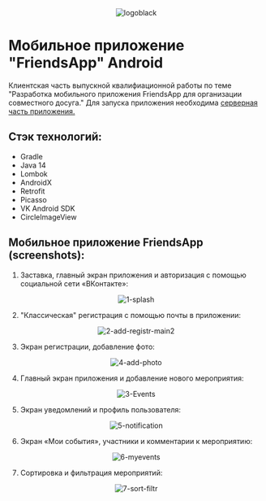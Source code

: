 <div align="center">
 <img src="https://i.ibb.co/W3qMtnn/logoblack.png" alt="logoblack" border="0">
</div>

 # Мобильное приложение "FriendsApp" Android 
Клиентская часть выпускной квалифиационной работы по теме "Разработка мобильного приложения FriendsApp для организации совместного досуга."
Для запуска приложения необходима [серверная часть приложения.](https://github.com/Akvamarinika/friendsappserver)



## Стэк технологий:
- Gradle
- Java 14
- Lombok
- AndroidX
- Retrofit
- Picasso
- VK Android SDK
- CircleImageView

## Мобильное приложение FriendsApp (screenshots):

1. Заставка, главный экран приложения и авторизация с помощью социальной сети «ВКонтакте»:
<div align="center">
  <img src="https://i.ibb.co/LS6dkP1/1-splash.png" alt="1-splash" border="0">
</div>


2. "Классическая" регистрация с помощью почты в приложении:
<div align="center">
  <img src="https://i.ibb.co/WcBYwgs/2-add-registr-main2.png" alt="2-add-registr-main2" border="0">
</div>


3. Экран регистрации, добавление фото:
<div align="center">
  <img src="https://i.ibb.co/z5GQ6nP/4-add-photo.png" alt="4-add-photo" border="0">
</div>


4. Главный экран приложения и добавление нового мероприятия:
<div align="center">
  <img src="https://i.ibb.co/8jx4CfF/3-Events.png" alt="3-Events" border="0">
</div>


5. Экран уведомлений и профиль пользователя:
<div align="center">
  <img src="https://i.ibb.co/4YxFqXF/5-notification.jpg" alt="5-notification" border="0">
</div>


6. Экран «Мои события», участники и комментарии к мероприятию:
<div align="center">
  <img src="https://i.ibb.co/w0hkqVv/6-myevents.jpg" alt="6-myevents" border="0">
</div>


7. Сортировка и фильтрация мероприятий:
<div align="center">
  <img src="https://i.ibb.co/qRsWn3L/7-sort-filtr.jpg" alt="7-sort-filtr" border="0">
</div>




